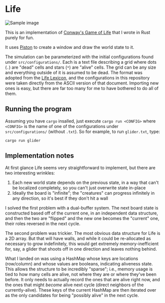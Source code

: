 # Life

![Sample image](https://github.com/brundonsmith/life/raw/master/sample.png)

This is an implementation of [Conway's Game of Life](https://en.wikipedia.org/wiki/Conway%27s_Game_of_Life) 
that I wrote in Rust purely for fun.

It uses [Piston](https://www.piston.rs/) to create a window and draw the world
state to it.

The simulation can be parameterized with the initial configurations found under
`src/configurations/`. Each is a text file describing a grid where dots (`.`) 
are "dead" cells and stars (`*`) are "alive" cells. The grid can be any size and
everything outside of it is assumed to be dead. The format was adopted from the
[Life Lexicon](https://conwaylife.com/ref/lexicon/lex_home.htm), and the 
configurations in this repository were taken directly from the ASCII version of 
that document. Importing new ones is easy, but there are far too many for me to 
have bothered to do all of them.

## Running the program

Assuming you have `cargo` insalled, just execute `cargo run <CONFIG>` where
`<CONFIG>` is the name of one of the configurations under `src/configurations/`
(without `.txt`). So for example, to run `glider.txt`, type:

```
cargo run glider
```

## Implementation notes

At first glance Life seems very straightforward to implement, but there are two
interesting wrinkles:
1. Each new world state depends on the previous state, in a way that can't be 
localized completely, so you can't just overwrite state in-place
2. Ideally the board is "infinite"; the "creatures" can progress infinitely in 
any direction, so it's best if they don't hit a wall

I solved the first problem with a dual-buffer system. The next board state is 
constructed based off of the current one, in an independent data structure, and 
then the two are "flipped" and the new one becomes the "current" one, their
roles reversed in the next cycle.

The second problem was trickier. The most obvious data structure for Life is a
2D array. But that will have walls, and while it could be re-allocated as 
necessary to grow indefinitely, this would get extremely memory-inefficient for,
say, a glider that shoots off in one direction and leaves nothing behind.

What I landed on was using a HashMap whose keys are locations (row/column) and whose values are booleans, indicating aliveness state. This allows the structure
to be incredibly "sparse"; i.e., memory usage is tied to how many cells are 
alive, not where they are or where they've been before. It only needs to 
actually record the ones that are alive right now, and the ones that might 
*become* alive next cycle (direct neighbors of the currently-alive). These keys
of the current HashMap are then iterated over as the only candidates for being 
"possibly alive" in the next cycle.
